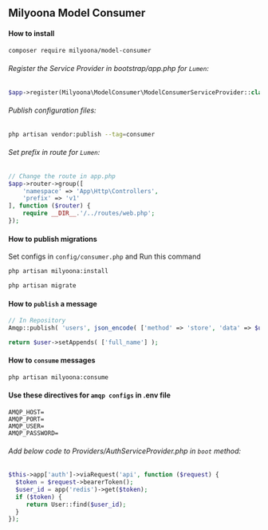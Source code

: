 ## Milyoona Model Consumer

#### How to install

```bash
composer require milyoona/model-consumer
```

###### Register the Service Provider in bootstrap/app.php for <code>Lumen</code>:

```php
$app->register(Milyoona\ModelConsumer\ModelConsumerServiceProvider::class);
```
  
###### Publish configuration files:

```bash
php artisan vendor:publish --tag=consumer
```
  
###### Set prefix in route for <code>Lumen</code>:

```php
// Change the route in app.php
$app->router->group([
    'namespace' => 'App\Http\Controllers',
    'prefix' => 'v1'
], function ($router) {
    require __DIR__.'/../routes/web.php';
});
```

#### How to publish migrations

Set configs in <code>config/consumer.php</code> and Run this command

```bash
php artisan milyoona:install

php artisan migrate
```

#### How to <code>publish</code> a message

```php
// In Repository
Amqp::publish( 'users', json_encode( ['method' => 'store', 'data' => $user->setAppends([])] ) ); // method: store, update, delete, forceDelete

return $user->setAppends( ['full_name'] );
```

#### How to <code>consume</code> messages

```bash
php artisan milyoona:consume
```

#### Use these directives for <code>amqp configs</code> in .env file

```dotenv
AMQP_HOST=
AMQP_PORT=
AMQP_USER=
AMQP_PASSWORD=
```

###### Add below code to Providers/AuthServiceProvider.php in <code>boot</code> method:

```php
$this->app['auth']->viaRequest('api', function ($request) {
  $token = $request->bearerToken();
  $user_id = app('redis')->get($token);
  if ($token) {
     return User::find($user_id);
  }
});
```
